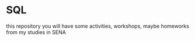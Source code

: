 # SQL

this repository you will have some activities, workshops, maybe homeworks from my studies in SENA